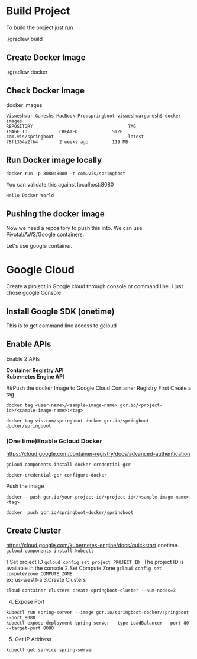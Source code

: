 # Build Project
To build the project just run

./gradlew build

## Create Docker Image
./gradlew docker

## Check Docker Image
docker images

```$xslt
Visweshwar-Ganeshs-MacBook-Pro:springboot visweshwarganesh$ docker images
REPOSITORY                                    TAG                 IMAGE ID            CREATED             SIZE
com.vis/springboot                            latest              78f1354a2fb4        2 weeks ago         119 MB
```

## Run Docker image locally
```$xslt
docker run -p 8080:8080 -t com.vis/springboot
```

You can validate this against localhost:8080

```$xslt
Hello Docker World
```

## Pushing the docker image
Now we need a repository to push this into. We can use Pivotal/AWS/Google containers.

Let's use google container.

# Google Cloud

Create a project in Google cloud through console or command line.
I just chose google Console

## Install Google SDK (onetime)
This is to get command line access to gcloud

## Enable APIs
Enable 2 APIs
 
 **Container Registry API** <br/>
 **Kubernetes Engine API**
 
 ##Push the docker Image to Google Cloud Container Registry
 First Create a tag 
 ```$xslt
 docker tag <user-name>/<sample-image-name> gcr.io/<project-id>/<sample-image-name>:<tag>
 
docker tag vis.com/springboot-docker gcr.io/springboot-docker/springboot
```

### (One time)Enable Gcloud Docker
https://cloud.google.com/container-registry/docs/advanced-authentication

```$xslt
gcloud components install docker-credential-gcr

docker-credential-gcr configure-docker
```
 
Push the image

```$xslt
docker — push gcr.io/your-project-id/<project-id>/<sample-image-name>:<tag>

docker  push gcr.io/springboot-docker/springboot
```

## Create Cluster
https://cloud.google.com/kubernetes-engine/docs/quickstart
onetime. `gcloud components install kubectl`

1.Set project ID
`gcloud config set project PROJECT_ID
`
The project ID is available in the console
2.Set Compute Zone
`gcloud config set compute/zone COMPUTE_ZONE
` <br/>ex; us-west1-a
3.Create Clusters
```$xslt
cloud container clusters create springboot-cluster --num-nodes=3
```
4. Expose Port
```$xslt
kubectl run spring-server --image gcr.io/springboot-docker/springboot --port 8080
kubectl expose deployment spring-server --type LoadBalancer --port 80 --target-port 8080
```
5. Get IP Address

`kubectl get service spring-server`
